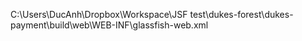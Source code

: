 C:\Users\DucAnh\Dropbox\Workspace\JSF test\dukes-forest\dukes-payment\build\web\WEB-INF\glassfish-web.xml
